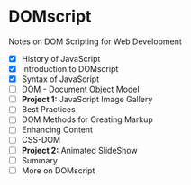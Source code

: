 # DOMscript
Notes on DOM Scripting for Web Development

- [x] History of JavaScript
- [x] Introduction to DOMscript
- [x] Syntax of JavaScript
- [ ] DOM - Document Object Model
- [ ] **Project 1:** JavaScript Image Gallery
- [ ] Best Practices
- [ ] DOM Methods for Creating Markup
- [ ] Enhancing Content
- [ ] CSS-DOM
- [ ] **Project 2:** Animated SlideShow
- [ ] Summary
- [ ] More on DOMscript
